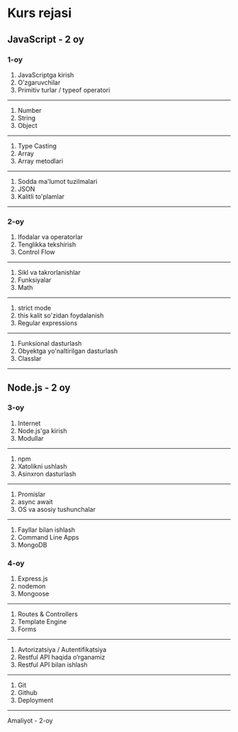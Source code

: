 # Kurs rejasi

## JavaScript - 2 oy

### 1-oy

1. JavaScriptga kirish
2. O’zgaruvchilar
3. Primitiv turlar / typeof operatori

---

1. Number
2. String
3. Object

---

1. Type Casting
2. Array
3. Array metodlari

---

1. Sodda ma'lumot tuzilmalari
2. JSON
3. Kalitli to'plamlar

---

### 2-oy

1. Ifodalar va operatorlar
2. Tenglikka tekshirish
3. Control Flow

---

1. Sikl va takrorlanishlar
2. Funksiyalar
3. Math

---

1. strict mode
2. this kalit so'zidan foydalanish
3. Regular expressions

---

1. Funksional dasturlash
2. Obyektga yo'naltirilgan dasturlash
3. Classlar

---

## Node.js - 2 oy

### 3-oy

1. Internet
2. Node.js'ga kirish
3. Modullar

---

1. npm
2. Xatolikni ushlash
3. Asinxron dasturlash

---

1. Promislar
2. async await
3. OS va asosiy tushunchalar

---

1. Fayllar bilan ishlash
2. Command Line Apps
3. MongoDB

### 4-oy

1. Express.js
2. nodemon
3. Mongoose

---

1. Routes & Controllers
2. Template Engine
3. Forms

---

1. Avtorizatsiya / Autentifikatsiya
2. Restful API haqida o’rganamiz
3. Restful API bilan ishlash

---

1. Git
2. Github
3. Deployment

---

Amaliyot - 2-oy
